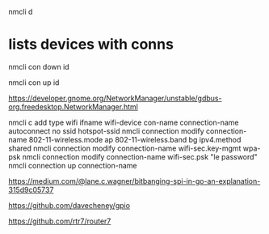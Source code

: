 nmcli d
# lists devices with conns
nmcli con down id <connection>

nmcli con up id <connection>

https://developer.gnome.org/NetworkManager/unstable/gdbus-org.freedesktop.NetworkManager.html


nmcli c add type wifi ifname wifi-device con-name connection-name autoconnect no ssid hotspot-ssid
nmcli connection modify connection-name 802-11-wireless.mode ap 802-11-wireless.band bg ipv4.method shared
nmcli connection modify connection-name wifi-sec.key-mgmt wpa-psk
nmcli connection modify connection-name wifi-sec.psk "le password"
nmcli connection up connection-name

https://medium.com/@lane.c.wagner/bitbanging-spi-in-go-an-explanation-315d9c05737

https://github.com/davecheney/gpio

https://github.com/rtr7/router7
